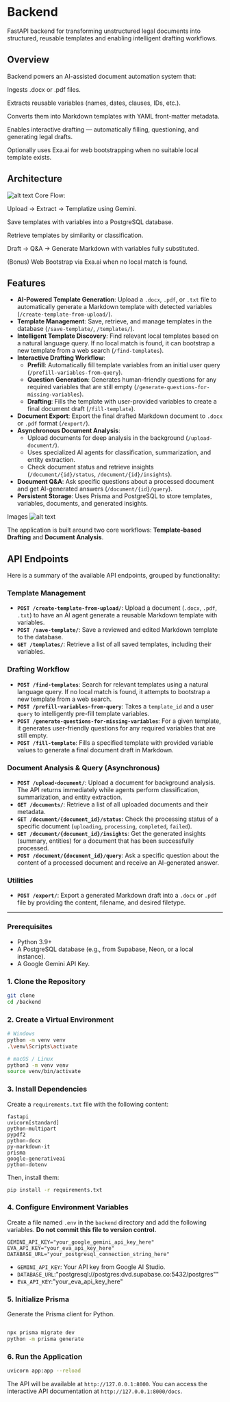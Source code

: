 # Backend
FastAPI backend for transforming unstructured legal documents into structured, reusable templates and enabling intelligent drafting workflows.

## Overview
Backend powers an AI-assisted document automation system that:

Ingests .docx or .pdf files.

Extracts reusable variables (names, dates, clauses, IDs, etc.).

Converts them into Markdown templates with YAML front-matter metadata.

Enables interactive drafting — automatically filling, questioning, and generating legal drafts.

Optionally uses Exa.ai for web bootstrapping when no suitable local template exists.


## Architecture

![alt text](image-3.png)
Core Flow:

Upload → Extract → Templatize using Gemini.

Save templates with variables into a PostgreSQL database.

Retrieve templates by similarity or classification.

Draft → Q&A → Generate Markdown with variables fully substituted.

(Bonus) Web Bootstrap via Exa.ai when no local match is found.

## Features

- **AI-Powered Template Generation**: Upload a `.docx`, `.pdf`, or `.txt` file to automatically generate a Markdown template with detected variables (`/create-template-from-upload/`).
- **Template Management**: Save, retrieve, and manage templates in the database (`/save-template/`, `/templates/`).
- **Intelligent Template Discovery**: Find relevant local templates based on a natural language query. If no local match is found, it can bootstrap a new template from a web search (`/find-templates`).
- **Interactive Drafting Workflow**:
    - **Prefill**: Automatically fill template variables from an initial user query (`/prefill-variables-from-query`).
    - **Question Generation**: Generates human-friendly questions for any required variables that are still empty (`/generate-questions-for-missing-variables`).
    - **Drafting**: Fills the template with user-provided variables to create a final document draft (`/fill-template`).
- **Document Export**: Export the final drafted Markdown document to `.docx` or `.pdf` format (`/export/`).
- **Asynchronous Document Analysis**:
    - Upload documents for deep analysis in the background (`/upload-document/`).
    - Uses specialized AI agents for classification, summarization, and entity extraction.
    - Check document status and retrieve insights (`/document/{id}/status`, `/document/{id}/insights`).
- **Document Q&A**: Ask specific questions about a processed document and get AI-generated answers (`/document/{id}/query`).
- **Persistent Storage**: Uses Prisma and PostgreSQL to store templates, variables, documents, and generated insights.

Images
![alt text](image.png)

The application is built around two core workflows: **Template-based Drafting** and **Document Analysis**.
## API Endpoints

Here is a summary of the available API endpoints, grouped by functionality:

### Template Management
*   **`POST /create-template-from-upload/`**: Upload a document (`.docx`, `.pdf`, `.txt`) to have an AI agent generate a reusable Markdown template with variables.
*   **`POST /save-template/`**: Save a reviewed and edited Markdown template to the database.
*   **`GET /templates/`**: Retrieve a list of all saved templates, including their variables.

### Drafting Workflow
*   **`POST /find-templates`**: Search for relevant templates using a natural language query. If no local match is found, it attempts to bootstrap a new template from a web search.
*   **`POST /prefill-variables-from-query`**: Takes a `template_id` and a user `query` to intelligently pre-fill template variables.
*   **`POST /generate-questions-for-missing-variables`**: For a given template, it generates user-friendly questions for any required variables that are still empty.
*   **`POST /fill-template`**: Fills a specified template with provided variable values to generate a final document draft in Markdown.

### Document Analysis & Query (Asynchronous)
*   **`POST /upload-document/`**: Upload a document for background analysis. The API returns immediately while agents perform classification, summarization, and entity extraction.
*   **`GET /documents/`**: Retrieve a list of all uploaded documents and their metadata.
*   **`GET /document/{document_id}/status`**: Check the processing status of a specific document (`uploading`, `processing`, `completed`, `failed`).
*   **`GET /document/{document_id}/insights`**: Get the generated insights (summary, entities) for a document that has been successfully processed.
*   **`POST /document/{document_id}/query`**: Ask a specific question about the content of a processed document and receive an AI-generated answer.

### Utilities
*   **`POST /export/`**: Export a generated Markdown draft into a `.docx` or `.pdf` file by providing the content, filename, and desired filetype.

---




### Prerequisites

- Python 3.9+
- A PostgreSQL database (e.g., from Supabase, Neon, or a local instance).
- A Google Gemini API Key.

### 1. Clone the Repository

```bash
git clone 
cd /backend
```

### 2. Create a Virtual Environment

```bash
# Windows
python -m venv venv
.\venv\Scripts\activate

# macOS / Linux
python3 -m venv venv
source venv/bin/activate
```

### 3. Install Dependencies

Create a `requirements.txt` file with the following content:

```
fastapi
uvicorn[standard]
python-multipart
pypdf2
python-docx
py-markdown-it
prisma
google-generativeai
python-dotenv
```

Then, install them:

```bash
pip install -r requirements.txt
```

### 4. Configure Environment Variables

Create a file named `.env` in the `backend` directory and add the following variables. **Do not commit this file to version control.**

```properties
GEMINI_API_KEY="your_google_gemini_api_key_here"
EVA_API_KEY="your_eva_api_key_here"
DATABASE_URL="your_postgresql_connection_string_here"
```

- `GEMINI_API_KEY`: Your API key from Google AI Studio.
- `DATABASE_URL`:"postgresql://postgres:dvd.supabase.co:5432/postgres""
- `EVA_API_KEY`:"your_eva_api_key_here"


### 5. Initialize Prisma

Generate the Prisma client for Python.

```bash

npx prisma migrate dev 
python -m prisma generate
```

### 6. Run the Application

```bash
uvicorn app:app --reload
```

The API will be available at `http://127.0.0.1:8000`. You can access the interactive API documentation at `http://127.0.0.1:8000/docs`.
